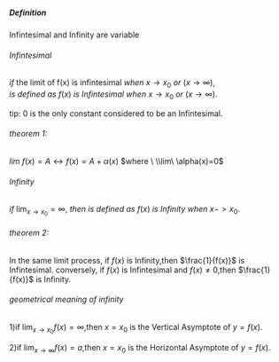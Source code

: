 ##### Definition
Infintesimal and Infinity are variable

###### Infintesimal
$if \ \text{the\ limit\ of\ f(x) is\ infintesimal}\ when\ x\to x_{0}\ or\ (x\to \infty),$
$is\ defined\  as \ f(x)\ is\  Infintesimal\ when \ x\to x_{0}\ or\ (x\to \infty).$

tip:  0 is the only constant considered to be an Infintesimal.
###### theorem 1:
$lim\ f(x)=A \leftrightarrow f(x)=A+\alpha(x)$
$where \ \\lim\ \alpha(x)=0$ 

###### Infinity
$if \ \lim_{ x \to x_{0} }=\infty$,
$then\  is\ defined \ as \ f(x)\  is\ Infinity\ when\ x->x_{0}.$
###### theorem 2:
In the same limit process, if $f(x)$ is Infinity,then $\frac{1}{f(x)}$ is Infintesimal.
conversely,
if $f(x)$ is Infintesimal and $f(x)\neq0$,then $\frac{1}{f(x)}$ is Infinity.

###### geometrical meaning of infinity

1)if $\lim_{ x \to x_{0} }f(x)=\infty$,then $x=x_{0}$ is the Vertical Asymptote of $y=f(x)$.

2)if $\lim_{ x \to \infty }f(x)=a$,then $x=x_{0}$ is the Horizontal 
Asymptote of $y=f(x)$.